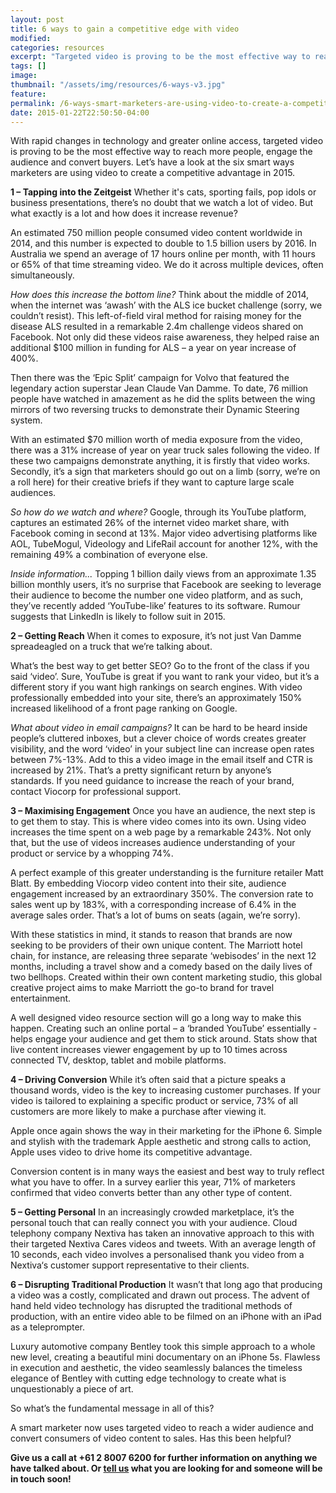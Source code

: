 ```yaml
---
layout: post
title: 6 ways to gain a competitive edge with video
modified:
categories: resources
excerpt: "Targeted video is proving to be the most effective way to reach more people, engage the audience and convert buyers. Let’s have a look at the six smart ways marketers are using video to create a competitive advantage in 2015."
tags: []
image:
thumbnail: "/assets/img/resources/6-ways-v3.jpg"
feature:
permalink: /6-ways-smart-marketers-are-using-video-to-create-a-competitive-edge
date: 2015-01-22T22:50:50-04:00
---
```


With rapid changes in technology and greater online access, targeted video is proving to be the most effective way to reach more people, engage the audience and convert buyers. Let’s have a look at the six smart ways marketers are using video to create a competitive advantage in 2015.

<strong>1 – Tapping into the Zeitgeist</strong>
Whether it's cats, sporting fails, pop idols or business presentations, there’s no doubt that we watch a lot of video. But what exactly is a lot and how does it increase revenue?

An estimated 750 million people consumed video content worldwide in 2014, and this number is expected to double to 1.5 billion users by 2016. In Australia we spend an average of 17 hours online per month, with 11 hours or 65% of that time streaming video. We do it across multiple devices, often simultaneously.

<em>How does this increase the bottom line?</em>
Think about the middle of 2014, when the internet was ‘awash’ with the ALS ice bucket challenge (sorry, we couldn’t resist). This left-of-field viral method for raising money for the disease ALS resulted in a remarkable 2.4m challenge videos shared on Facebook. Not only did these videos raise awareness, they helped raise an additional $100 million in funding for ALS – a year on year increase of 400%.

Then there was the ‘Epic Split’ campaign for Volvo that featured the legendary action superstar Jean Claude Van Damme. To date, 76 million people have watched in amazement as he did the splits between the wing mirrors of two reversing trucks to demonstrate their Dynamic Steering system.

With an estimated $70 million worth of media exposure from the video, there was a 31% increase of year on year truck sales following the video. If these two campaigns demonstrate anything, it is firstly that video works. Secondly, it’s a sign that marketers should go out on a limb (sorry, we’re on a roll here) for their creative briefs if they want to capture large scale audiences.

<em>So how do we watch and where?</em>
Google, through its YouTube platform, captures an estimated 26% of the internet video market share, with Facebook coming in second at 13%. Major video advertising platforms like AOL, TubeMogul, Videology and LifeRail account for another 12%, with the remaining 49% a combination of everyone else.

<em>Inside information...</em>
Topping 1 billion daily views from an approximate 1.35 billion monthly users, it’s no surprise that Facebook are seeking to leverage their audience to become the number one video platform, and as such, they’ve recently added ‘YouTube-like’ features to its software. Rumour suggests that LinkedIn is likely to follow suit in 2015.

<strong>2 – Getting Reach</strong>
When it comes to exposure, it’s not just Van Damme spreadeagled on a truck that we’re talking about.

What’s the best way to get better SEO? Go to the front of the class if you said ‘video’. Sure, YouTube is great if you want to rank your video, but it’s a different story if you want high rankings on search engines. With video professionally embedded into your site, there’s an approximately 150% increased likelihood of a front page ranking on Google.

<em>What about video in email campaigns?</em>
It can be hard to be heard inside people’s cluttered inboxes, but a clever choice of words creates greater visibility, and the word ‘video’ in your subject line can increase open rates between 7%-13%. Add to this a video image in the email itself and CTR is increased by 21%. That’s a pretty significant return by anyone’s standards. If you need guidance to increase the reach of your brand, contact Viocorp for professional support.

<strong>3 – Maximising Engagement</strong>
Once you have an audience, the next step is to get them to stay. This is where video comes into its own. Using video increases the time spent on a web page by a remarkable 243%. Not only that, but the use of videos increases audience understanding of your product or service by a whopping 74%.

A perfect example of this greater understanding is the furniture retailer Matt Blatt. By embedding Viocorp video content into their site, audience engagement increased by an extraordinary 350%. The conversion rate to sales went up by 183%, with a corresponding increase of 6.4% in the average sales order. That’s a lot of bums on seats (again, we’re sorry).

With these statistics in mind, it stands to reason that brands are now seeking to be providers of their own unique content. The Marriott hotel chain, for instance, are releasing three separate ‘webisodes’ in the next 12 months, including a travel show and a comedy based on the daily lives of two bellhops. Created within their own content marketing studio, this global creative project aims to make Marriott the go-to brand for travel entertainment.

A well designed video resource section will go a long way to make this happen. Creating such an online portal – a ‘branded YouTube’ essentially - helps engage your audience and get them to stick around. Stats show that live content increases viewer engagement by up to 10 times across connected TV, desktop, tablet and mobile platforms.

<strong>4 – Driving Conversion</strong>
While it’s often said that a picture speaks a thousand words, video is the key to increasing customer purchases. If your video is tailored to explaining a specific product or service, 73% of all customers are more likely to make a purchase after viewing it.

Apple once again shows the way in their marketing for the iPhone 6. Simple and stylish with the trademark Apple aesthetic and strong calls to action, Apple uses video to drive home its competitive advantage.

Conversion content is in many ways the easiest and best way to truly reflect what you have to offer. In a survey earlier this year, 71% of marketers confirmed that video converts better than any other type of content.

<strong>5 – Getting Personal</strong>
In an increasingly crowded marketplace, it’s the personal touch that can really connect you with your audience. Cloud telephony company Nextiva has taken an innovative approach to this with their targeted Nextiva Cares videos and tweets. With an average length of 10 seconds, each video involves a personalised thank you video from a Nextiva‘s customer support representative to their clients.

<strong>6 – Disrupting Traditional Production</strong>
It wasn’t that long ago that producing a video was a costly, complicated and drawn out process. The advent of hand held video technology has disrupted the traditional methods of production, with an entire video able to be filmed on an iPhone with an iPad as a teleprompter.

Luxury automotive company Bentley took this simple approach to a whole new level, creating a beautiful mini documentary on an iPhone 5s. Flawless in execution and aesthetic, the video seamlessly balances the timeless elegance of Bentley with cutting edge technology to create what is unquestionably a piece of art.

So what’s the fundamental message in all of this?

A smart marketer now uses targeted video to reach a wider audience and convert consumers of video content to sales. Has this been helpful?

<strong>Give us a call at +61 2 8007 6200 for further information on anything we have talked about. Or <a class="bodyLink" title="make an enquiry " href="http://viocorp.com/general-enquiry/">tell us</a> what you are looking for and someone will be in touch soon!</strong>